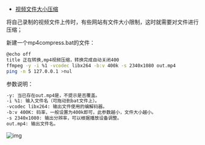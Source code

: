 - [视频文件大小压缩](https://blog.csdn.net/tianshan2010/article/details/104736169)

将自己录制的视频文件上传时，有些网站有文件大小限制，这时就需要对文件进行压缩；

新建一个mp4compress.bat的文件：

```bash
@echo off
title 正在转换,mp4视频压缩，转换完成自动关闭400
ffmpeg -y -i %1 -vcodec libx264 -b:v 400k -s 2340x1080 out.mp4
ping -n 5 127.0.0.1 >nul
```

参数说明：

```bash
-y: 当已存在out.mp4是，不提示是否覆盖。
-i %1: 输入文件名（可拖动到bat文件上）。
-vcodec libx264: 输出文件使用的编解码器。
-b:v 400K: 码率，一般设置为400k即可，此参数越小，文件大小越小。
-s 2340x1080: 输出分辨率，可以根据播放设备调整。 
out.mp4: 输出文件名。
```

![img](https://img-blog.csdnimg.cn/20200308173612610.gif)

 